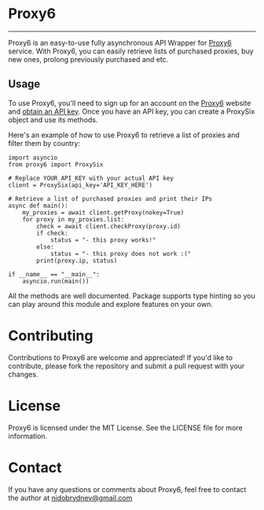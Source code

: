 # Proxy6
-------

Proxy6 is an easy-to-use fully asynchronous API Wrapper for [Proxy6](https://proxy6.net/en/?r=516277) service. With Proxy6, you can easily retrieve lists of purchased proxies, buy new ones, prolong previously purchased and etc.

## Usage
To use Proxy6, you'll need to sign up for an account on the [Proxy6](https://proxy6.net/en/?r=516277) website and [obtain an API key](https://proxy6.net/en/user/developers). 
Once you have an API key, you can create a ProxySix object and use its methods.

Here's an example of how to use Proxy6 to retrieve a list of proxies and filter them by country:

```
import asyncio
from proxy6 import ProxySix

# Replace YOUR_API_KEY with your actual API key
client = ProxySix(api_key='API_KEY_HERE')

# Retrieve a list of purchased proxies and print their IPs
async def main():
    my_proxies = await client.getProxy(nokey=True)
    for proxy in my_proxies.list:
        check = await client.checkProxy(proxy.id)
        if check:
            status = "- this proxy works!"
        else:
            status = "- this proxy does not work :("
        print(proxy.ip, status)
        
if __name__ == "__main__":
    asyncio.run(main())
```

All the methods are well documented. Package supports type hinting so you can play around this module and explore features on your own.

# Contributing
Contributions to Proxy6 are welcome and appreciated! If you'd like to contribute, please fork the repository and submit a pull request with your changes.

# License
Proxy6 is licensed under the MIT License. See the LICENSE file for more information.

# Contact
If you have any questions or comments about Proxy6, feel free to contact the author at nidobrydnev@gmail.com